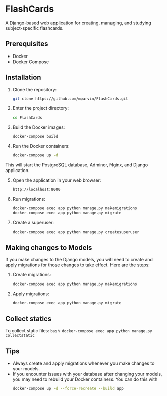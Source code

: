 # FlashCards
A Django-based web application for creating, managing, and studying subject-specific flashcards.

## Prerequisites

- Docker
- Docker Compose

## Installation

1. Clone the repository: 
    ```bash
    git clone https://github.com/mparvin/FlashCards.git
    ```
2. Enter the project directory:
    ```bash
    cd FlashCards
    ```

3. Build the Docker images:
    ```bash
    docker-compose build
    ```

4. Run the Docker containers:
    ```bash
    docker-compose up -d
    ```

This will start the PostgreSQL database, Adminer, Nginx, and Django application.

5. Open the application in your web browser:
    ```bash
    http://localhost:8000
    ```

6. Run migrations:
    ```bash
    docker-compose exec app python manage.py makemigrations
    docker-compose exec app python manage.py migrate
    ```
        
7. Create a superuser:
    ```bash
    docker-compose exec app python manage.py createsuperuser
    ```

## Making changes to Models
If you make changes to the Django models, you will need to create and apply migrations for those changes to take effect. Here are the steps:

1. Create migrations:
    ```bash
    docker-compose exec app python manage.py makemigrations
    ```
2. Apply migrations:
    ```bash
    docker-compose exec app python manage.py migrate
    ```

## Collect statics
To collect static files:
    ```bash
    docker-compose exec app python manage.py collectstatic
    ```

## Tips
- Always create and apply migrations whenever you make changes to your models.
- If you encounter issues with your database after changing your models, you may need to rebuild your Docker containers. You can do this with 
    ```bash
    docker-compose up -d --force-recreate --build app
    ```